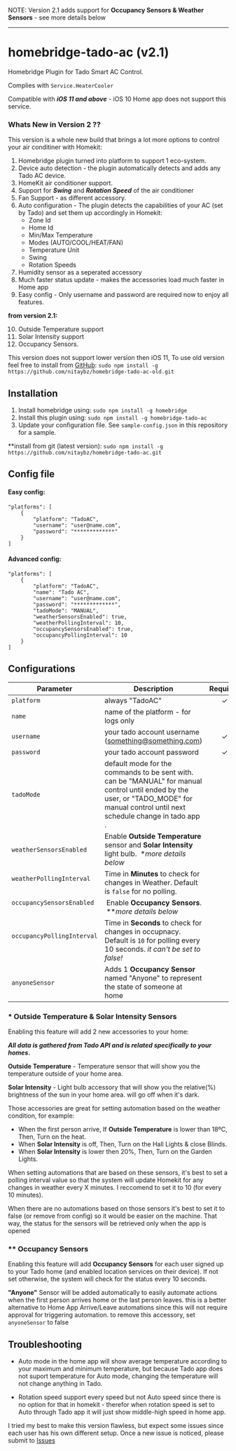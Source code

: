 

NOTE: Version 2.1 adds support for **Occupancy Sensors &  Weather Sensors** - see more details below
______________
homebridge-tado-ac (v2.1)
========================

Homebridge Plugin for Tado Smart AC Control.

Complies with ```Service.HeaterCooler```

Compatible with ***iOS 11 and above*** -  iOS 10 Home app does not support this service.

### Whats New in Version 2 ??

This version is a whole new build that brings a lot more options to control your air conditiner with Homekit:

1. Homebridge plugin turned into platform to support 1 eco-system.
2. Device auto detection - the plugin automatically detects and adds any Tado AC device.
3. HomeKit air conditioner support.
4. Support for ***Swing*** and ***Rotation Speed*** of the air conditioner
5. Fan Support - as different accessory.
6. Auto configuration - The plugin detects the capabilities of your AC (set by Tado) and set them up accordingly in Homekit:
    - Zone Id
    - Home Id
    - Min/Max Temperature
    - Modes (AUTO/COOL/HEAT/FAN)
    - Temperature Unit
    - Swing
    - Rotation Speeds
7. Humidity sensor as a seperated accessory
8. Much faster status update - makes the accessories load much faster in Home app
9. Easy config - Only username and password are required now to enjoy all features.

**from version 2.1:**

10. Outside Temperature support
11. Solar Intensity support
12. Occupancy Sensors.


This version does not support lower version then iOS 11,
To use old version feel free to install from [GitHub](https://github.com/nitaybz/homebridge-tado-ac-old):
`sudo npm install -g https://github.com/nitaybz/homebridge-tado-ac-old.git`

## Installation

1. Install homebridge using: `sudo npm install -g homebridge`
2. Install this plugin using: `sudo npm install -g homebridge-tado-ac`
3. Update your configuration file. See `sample-config.json` in this repository for a sample.

**install from git (latest version): `sudo npm install -g https://github.com/nitaybz/homebridge-tado-ac.git`

## Config file

#### Easy config:
```
"platforms": [
    {
        "platform": "TadoAC",
        "username": "user@name.com",
        "password": "*************"
    }
]
```

#### Advanced config:
```
"platforms": [
    {
        "platform": "TadoAC",
        "name": "Tado AC",
        "username": "user@name.com",
        "password": "*************",
        "tadoMode": "MANUAL",
        "weatherSensorsEnabled": true,
        "weatherPollingInterval": 10,
        "occupancySensorsEnabled": true,
        "occupancyPollingInterval": 10
    }
]
```

## Configurations

|             Parameter            |                       Description                       | Required |  Default  |
| -------------------------------- | ------------------------------------------------------- |:--------:|:---------:|
| `platform`                       | always "TadoAC"                                         |     ✓    |      -    |
| `name`                           | name of the platform - for logs only                    |          |      -    |
| `username`                       | your tado account username (something@something.com)    |     ✓    |      -    |
| `password`                       | your tado account password                              |     ✓    |      -    |
| `tadoMode`                       | default mode for the commands to be sent with. can be "MANUAL" for manual control until ended by the user, or "TADO_MODE" for manual control until next schedule change in tado app .          |             |  "MANUAL" |
| `weatherSensorsEnabled`          | Enable **Outside Temperature** sensor and **Solar Intensity** light bulb.  **more details below*      |             |  false |
| `weatherPollingInterval`         |  Time in **Minutes** to check for changes in Weather. Default is `false` for no polling.       |             |  false |
| `occupancySensorsEnabled`        |  Enable **Occupancy Sensors**.  ***more details below*     |             |  false |
| `occupancyPollingInterval`       |  Time in **Seconds** to check for changes in occupnacy. Default is `10` for polling every 10 seconds. *it can't be set to false!*     |             |  10 |
| `anyoneSensor`       |  Adds 1 **Occupancy Sensor** named "Anyone" to represent the state of someone at home     |             |  true |

### * Outside Temperature & Solar Intensity Sensors
 Enabling this feature will add 2 new accessories to your home:

***All data is gathered from Tado API and is related specifically to your homes.***

**Outside Temperature** - Temperature sensor that will show you the temperature outside of your home area.

**Solar Intensity** - Light bulb accessory that will show you the relative(%) brightness of the sun in your home area. will go off when it's dark.

Those accessories are great for setting automation based on the weather condition, for example:
- When the first person arrive, If **Outside Temperature** is lower than 18ºC, Then, Turn on the heat.
- When **Solar Intensity** is off, Then, Turn on the Hall Lights & close Blinds.
- When **Solar Intensity** is lower then 20%, Then, Turn on the Garden Lights.

When setting automations that are based on these sensors, it's best to set a polling interval value so that the system will update Homekit for any changes in weather every X minutes. I reccomend to set it to 10 (for every 10 minutes).

When there are no automations based on those sensors it's best to set it to false (or remove from config) so it would be easier on the machine. That way, the status for the sensors will be retrieved only when the app is opened

### ** Occupancy Sensors
Enabling this feature will add **Occupancy Sensors** for each user signed up to your Tado home (and enabled location services on their device).
If not set otherwise, the system will check for the status every 10 seconds.

**"Anyone"** Sensor will be added automatically to easily automate actions when the first person arrives home or the last person leaves. this is a better alternative to Home App Arrive/Leave automations since this will not require approval for triggering automation. to remove this accessory, set `anyoneSensor` to false


## Troubleshooting

- Auto mode in the home app will show average temperature according to your maximum and minimum temperature, but because Tado app does not suport temperature for Auto mode, changing the temperature will not change anything in Tado.

- Rotation speed support every speed but not Auto speed since there is no option for that in homekit - therefor when rotation speed is set to Auto through Tado app it will just show middle-high speed in home app.

I tried my best to make this version flawless, but expect some issues since each user has his own different setup.
Once a new issue is noticed, please submit to [Issues](https://github.com/nitaybz/homebridge-tado-ac/issues)
